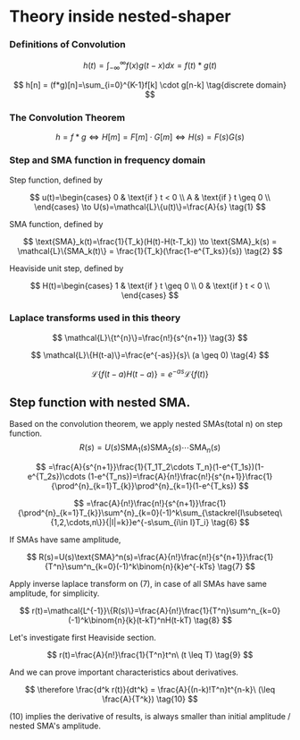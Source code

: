# Theory inside nested-shaper
<!-- https://brianmcfee.net/dstbook-site/content/ch10-convtheorem/ConvolutionTheorem.html -->
### Definitions of Convolution

$$
h(t) = \int_{-\infty}^{\infty}f(x)g(t-x)dx=f(t)*g(t) \tag{continuous domain}
$$

$$
h[n] = (f*g)[n]=\sum_{i=0}^{K-1}f[k] \cdot g[n-k] \tag{discrete domain}
$$

### The Convolution Theorem

$$
h = f * g \iff H[m] = F[m] \cdot G[m] \iff H(s)= F(s)G(s)
$$

### Step and SMA function in frequency domain

Step function, defined by

$$
u(t)=\begin{cases}
0 & \text{if } t < 0 \\
A & \text{if } t \geq 0 \\
\end{cases} \to U(s)=\mathcal{L}\{u(t)\}=\frac{A}{s} \tag{1}
$$

SMA function, defined by

$$
\text{SMA}_k(t)=\frac{1}{T_k}(H(t)-H(t-T_k)) \to \text{SMA}_k(s) = \mathcal{L}\{SMA_k(t)\} = \frac{1}{T_k}(\frac{1-e^{T_ks}}{s}) \tag{2}
$$

Heaviside unit step, defined by

$$
H(t)=\begin{cases}
1 & \text{if } t \geq 0 \\
0 & \text{if } t < 0 \\
\end{cases}
$$

### Laplace transforms used in this theory
<!-- https://www.vyssotski.ch/BasicsOfInstrumentation/LaplaceTransform.pdf -->

$$
\mathcal{L}\{t^{n}\}=\frac{n!}{s^{n+1}} \tag{3}
$$

$$
\mathcal{L}\{H(t-a)\}=\frac{e^{-as}}{s}\ (a \geq 0) \tag{4}
$$

$$
\mathcal{L}\{f(t-a)H(t-a)\}=e^{-as}\mathcal{L}\{f(t)\} \tag{5}
$$

## Step function with nested SMA.

Based on the convolution theorem, we apply nested SMAs(total n) on step function. 
$$
R(s)=U(s)\text{SMA}_1(s)\text{SMA}_2(s)\cdots\text{SMA}_n(s)
$$

$$
=\frac{A}{s^{n+1}}\frac{1}{T_1T_2\cdots T_n}(1-e^{T_1s})(1-e^{T_2s})\cdots (1-e^{T_ns})=\frac{A}{n!}\frac{n!}{s^{n+1}}\frac{1}{\prod^{n}_{k=1}T_{k}}\prod^{n}_{k=1}(1-e^{T_ks})
$$

$$
=\frac{A}{n!}\frac{n!}{s^{n+1}}\frac{1}{\prod^{n}_{k=1}T_{k}}\sum^{n}_{k=0}(-1)^k\sum_{\stackrel{I\subseteq\{1,2,\cdots,n\}}{|I|=k}}e^{-s\sum_{i\in I}T_i} \tag{6}
$$

If SMAs have same amplitude, 

$$
R(s)=U(s)\text{SMA}^n(s)=\frac{A}{n!}\frac{n!}{s^{n+1}}\frac{1}{T^n}\sum^n_{k=0}(-1)^k\binom{n}{k}e^{-kTs} \tag{7}
$$

Apply inverse laplace transform on (7), in case of all SMAs have same amplitude, for simplicity.

$$
r(t)=\mathcal{L^{-1}}\{R(s)\}=\frac{A}{n!}\frac{1}{T^n}\sum^n_{k=0}(-1)^k\binom{n}{k}(t-kT)^nH(t-kT) \tag{8}
$$

Let's investigate first Heaviside section.

$$
r(t)=\frac{A}{n!}\frac{1}{T^n}t^n\ (t \leq T) \tag{9}
$$

And we can prove important characteristics about derivatives.

$$
\therefore \frac{d^k r(t)}{dt^k} = \frac{A}{(n-k)!T^n}t^{n-k}\ (\leq \frac{A}{T^k}) \tag{10}
$$

(10) implies the derivative of results, is always smaller than initial amplitude / nested SMA's amplitude. 


<!-- ## Implement (recursive / batch) -->
<!-- ## Kahan summation algorithm, Kahan–Babuška algorithm -->